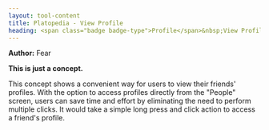 ```yaml
---
layout: tool-content
title: Platopedia - View Profile
heading: <span class="badge badge-type">Profile</span>&nbsp;View Profile
---
```


<div class="linebreak"></div>

**Author:** Fear

**This is just a concept.**

This concept shows a convenient way for users to view their friends' profiles. With the option to access profiles directly from the "People" screen, users can save time and effort by eliminating the need to perform multiple clicks. It would take a simple long press and click action to access a friend's profile.

<div class="linebreak"></div>

<div class="content-image" data-url="/docs/assets/images/concepts/viewprofile.png" data-width="600px" data-label=""></div>

<div class="linebreak"></div>
